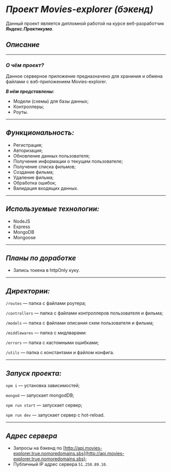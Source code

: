 # ***Проект Movies-explorer (бэкенд)***
Данный проект является дипломной работой на курсе веб-разработчик ***Яндекс.Практикума***.
## *Описание*
----
### ***О чём проект?***

Данное серверное приложение предназначено для храниния и обмена файлами с вэб-приложением Movies-explorer.

***В нём представлены:***

* Модели (схемы) для базы данных;
* Контроллеры;
* Роуты.

---
## *Функциональность:*
* Регистрация;
* Авторизация;
* Обновление данных пользователя;
* Получение информации о текущем пользователе;
* Получение списка фильмов;
* Создание фильма;
* Удаление фильма;
* Обработка ошибок;
* Валидация входящих данных.
---
## *Используемые технологии:*

* NodeJS
* Express
* MongoDB
* Mongoose
---
## *Планы по доработке*
* Запись токена в httpOnly куку.

---
## *Директории:*

`/routes` — папка с файлами роутера;

`/controllers` — папка с файлами контроллеров пользователя и фильма; 

`/models` — папка с файлами описания схем пользователя и фильма;

`/middlewares` — папка с мидлварами:

`/errors` — папка с кастомными ошибками;

`/utils` — папка с константами и файлом конфига.

---
## *Запуск проекта:*
`npm i` — установка зависимостей;

`mongod` — запускает mongodDB;

`npm run start` — запускает сервер;

`npm run dev` — запускает сервер с hot-reload.

---
## *Адрес сервера*

* Запросы на бэкенд по [http://api.movies-explorer.true.nomoredomains.sbs](http://api.movies-explorer.true.nomoredomains.sbs);
* Публичный IP адрес сервера `51.250.89.10`.
